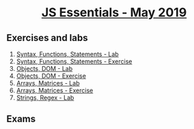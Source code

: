 
# <a href="https://softuni.bg/trainings/2345/js-essentials-may-2019"><p align="center"> JS Essentials - May 2019<p>
</a>



## Exercises and labs
1. <a href="https://github.com/PhilShishov/Software-University/tree/master/JSEssentials/Homeworks/01.Syntax%2CFunctions%2CStatements_Lab" > Syntax, Functions, Statements - Lab</a> 
2. <a href="https://github.com/PhilShishov/Software-University/tree/master/JSEssentials/Homeworks/01.Syntax%2CFunctions%2CStatements_Exercise" > Syntax, Functions, Statements - Exercise</a> 
3. <a href="https://github.com/PhilShishov/Software-University/tree/master/JS%20Essentials/Homeworks/02.ObjectsandDOM_Lab" > Objects, DOM - Lab</a> 
4. <a href="https://github.com/PhilShishov/Software-University/tree/master/JS%20Essentials/Homeworks/02.ObjectsandDOM_Exercise" > Objects, DOM - Exercise</a>
5. <a href="https://github.com/PhilShishov/Software-University/tree/master/JS%20Essentials/Homeworks/03.ArraysandMatrices_Lab" > Arrays, Matrices - Lab</a>
6. <a href="https://github.com/PhilShishov/Software-University/tree/master/JS%20Essentials/Homeworks/03.ArraysandMatrices_Exercise" > Arrays, Matrices - Exercise</a>
7. <a href="https://github.com/PhilShishov/Software-University/tree/master/JS%20Essentials/Homeworks/04.StringsAndRegEx_Lab" > Strings, Regex - Lab</a>

## Exams
